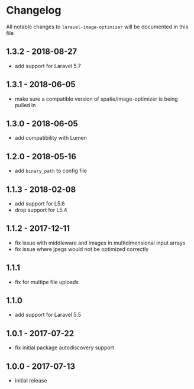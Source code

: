 # Changelog

All notable changes to `laravel-image-optimizer` will be documented in this file

## 1.3.2 - 2018-08-27
- add support for Laravel 5.7

## 1.3.1 - 2018-06-05
- make sure a compatible version of spatie/image-optimizer is being pulled in

## 1.3.0 - 2018-06-05
- add compatibility with Lumen

## 1.2.0 - 2018-05-16
- add `binary_path` to config file

## 1.1.3 - 2018-02-08
- add support for L5.6
- drop support for L5.4

## 1.1.2 - 2017-12-11
- fix issue with middleware and images in multidimensional input arrays
- fix issue where jpegs would not be optimized correctly

## 1.1.1
- fix for multipe file uploads

## 1.1.0
- add support for Laravel 5.5

## 1.0.1 - 2017-07-22
- fix initial package autodiscovery support

## 1.0.0 - 2017-07-13
- initial release
